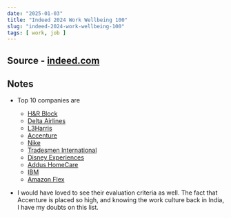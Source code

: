 ```yaml
---
date: "2025-01-03"
title: "Indeed 2024 Work Wellbeing 100"
slug: "indeed-2024-work-wellbeing-100"
tags: [ work, job ]
---
```




## Source - [indeed.com][1]

## Notes
* Top 10 companies are
  * [H&R Block][2]
  * [Delta Airlines][3]
  * [L3Harris][4]
  * [Accenture][5]
  * [Nike][6]
  * [Tradesmen International][7]
  * [Disney Experiences][8]
  * [Addus HomeCare][9]
  * [IBM][10]
  * [Amazon Flex][11]
* I would have loved to see their evaluation criteria as well. The fact that Accenture is placed so high, and knowing the work culture back in India, I have my doubts on this list.



  [1]: https://www.indeed.com/employers/work-wellbeing/work-wellbeing-100-ranking
  [2]: http://www.hrblock.com/
  [3]: https://www.delta.com/us/en/careers/overview
  [4]: https://www.l3harris.com/
  [5]: https://www.accenture.com/
  [6]: https://jobs.nike.com/
  [7]: http://www.tradesmeninternational.com/
  [8]: https://disneyconnect.com/dpep/
  [9]: https://www.addusjobs.com/
  [10]: https://www.ibm.com/
  [11]: https://flex.amazon.com/
